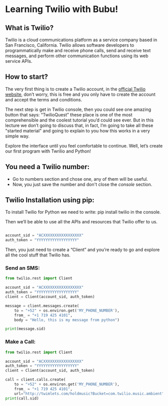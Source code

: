 # Learning Twilio with Bubu!

## What is Twilio?
Twilio is a cloud communications platform as a service company based in San Francisco, California. Twilio allows software developers to programmatically make and receive phone calls, send and receive text messages, and perform other communication functions using its web service APIs.

## How to start?
The very first thing is to create a Twilio account, in the [official Twilio website](https://www.twilio.com), don’t worry, this is free and you only have to create the account and accept the terms and conditions.

The next step is get in Twilio console, then you could see one amazing button that says: 
“TwilioQuest” these place is one of the most comprehensible and the coolest tutorial you’d could see ever. But in this lecture we don’t going to discuss that, in fact, I’m going to take all these "started material" and going to explain to you how this works in a very simple way.

Explore the interface until you feel comfortable to continue. 
Well, let’s create our first program with Twrilio and Python!

## You need a Twilio number:
* Go to numbers section and chose one, any of them will be useful. 
* Now, you just save the number and don't close the *console* section.

## Twilio Installation using pip:
To install Twilio for Python we need to write: 
	pip install twilio
in the console.

Then we’ll be able to use all the APIs and resources that Twilio offer to us.


```python

account_sid = "ACXXXXXXXXXXXXXXXXX"
auth_token = "YYYYYYYYYYYYYYYYYY"

```

Then, you just need to create a “Client” and you’re ready to go and explore all the cool stuff that Twilio has. 

### Send an SMS:

```python
from twilio.rest import Client

account_sid = "ACXXXXXXXXXXXXXXXXX"
auth_token = "YYYYYYYYYYYYYYYYYY"
client = Client(account_sid, auth_token)

message = client.messages.create(
	to = "+52" + os.environ.get('MY_PHONE_NUMBER'),
	from_ = "+1 719 425 4101",
	body = "Hello, this is my message from python") 

print(message.sid)
```

### Make a Call:

```python
from twilio.rest import Client

account_sid = "ACXXXXXXXXXXXXXXXXX"
auth_token = "YYYYYYYYYYYYYYYYYY"
client = Client(account_sid, auth_token)

call = client.calls.create(
	to = "+52" + os.environ.get('MY_PHONE_NUMBER'),
	from_ = "+1 719 425 4101",
	url="http://twimlets.com/holdmusic?Bucket=com.twilio.music.ambient")
print(call.sid)
```